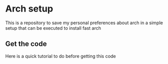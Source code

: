 # Arch setup
This is a repository to save my personal preferences about arch in a simple setup that can be executed to install fast arch

## Get the code
Here is a quick tutorial to do before getting this code

